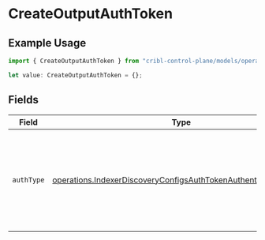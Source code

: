 # CreateOutputAuthToken

## Example Usage

```typescript
import { CreateOutputAuthToken } from "cribl-control-plane/models/operations";

let value: CreateOutputAuthToken = {};
```

## Fields

| Field                                                                                                                                              | Type                                                                                                                                               | Required                                                                                                                                           | Description                                                                                                                                        |
| -------------------------------------------------------------------------------------------------------------------------------------------------- | -------------------------------------------------------------------------------------------------------------------------------------------------- | -------------------------------------------------------------------------------------------------------------------------------------------------- | -------------------------------------------------------------------------------------------------------------------------------------------------- |
| `authType`                                                                                                                                         | [operations.IndexerDiscoveryConfigsAuthTokenAuthenticationMethod](../../models/operations/indexerdiscoveryconfigsauthtokenauthenticationmethod.md) | :heavy_minus_sign:                                                                                                                                 | Select Manual to enter an auth token directly, or select Secret to use a text secret to authenticate                                               |